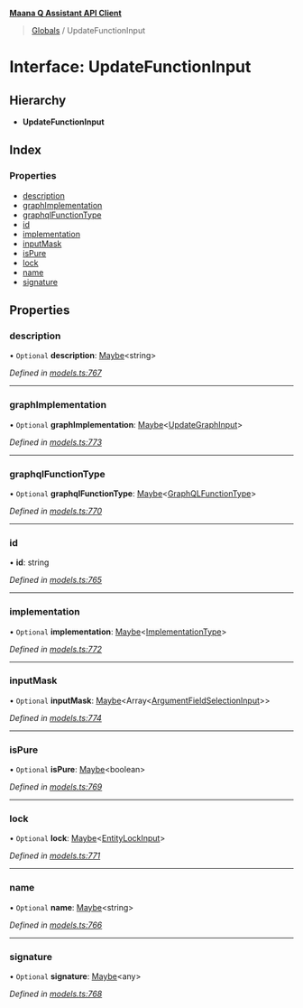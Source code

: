 **[Maana Q Assistant API Client](../README.md)**

> [Globals](../README.md) / UpdateFunctionInput

# Interface: UpdateFunctionInput

## Hierarchy

* **UpdateFunctionInput**

## Index

### Properties

* [description](updatefunctioninput.md#description)
* [graphImplementation](updatefunctioninput.md#graphimplementation)
* [graphqlFunctionType](updatefunctioninput.md#graphqlfunctiontype)
* [id](updatefunctioninput.md#id)
* [implementation](updatefunctioninput.md#implementation)
* [inputMask](updatefunctioninput.md#inputmask)
* [isPure](updatefunctioninput.md#ispure)
* [lock](updatefunctioninput.md#lock)
* [name](updatefunctioninput.md#name)
* [signature](updatefunctioninput.md#signature)

## Properties

### description

• `Optional` **description**: [Maybe](../README.md#maybe)\<string>

*Defined in [models.ts:767](https://github.com/maana-io/q-assistant-client/blob/2b2b176/src/models.ts#L767)*

___

### graphImplementation

• `Optional` **graphImplementation**: [Maybe](../README.md#maybe)\<[UpdateGraphInput](updategraphinput.md)>

*Defined in [models.ts:773](https://github.com/maana-io/q-assistant-client/blob/2b2b176/src/models.ts#L773)*

___

### graphqlFunctionType

• `Optional` **graphqlFunctionType**: [Maybe](../README.md#maybe)\<[GraphQLFunctionType](../enums/graphqlfunctiontype.md)>

*Defined in [models.ts:770](https://github.com/maana-io/q-assistant-client/blob/2b2b176/src/models.ts#L770)*

___

### id

•  **id**: string

*Defined in [models.ts:765](https://github.com/maana-io/q-assistant-client/blob/2b2b176/src/models.ts#L765)*

___

### implementation

• `Optional` **implementation**: [Maybe](../README.md#maybe)\<[ImplementationType](../enums/implementationtype.md)>

*Defined in [models.ts:772](https://github.com/maana-io/q-assistant-client/blob/2b2b176/src/models.ts#L772)*

___

### inputMask

• `Optional` **inputMask**: [Maybe](../README.md#maybe)\<Array\<[ArgumentFieldSelectionInput](argumentfieldselectioninput.md)>>

*Defined in [models.ts:774](https://github.com/maana-io/q-assistant-client/blob/2b2b176/src/models.ts#L774)*

___

### isPure

• `Optional` **isPure**: [Maybe](../README.md#maybe)\<boolean>

*Defined in [models.ts:769](https://github.com/maana-io/q-assistant-client/blob/2b2b176/src/models.ts#L769)*

___

### lock

• `Optional` **lock**: [Maybe](../README.md#maybe)\<[EntityLockInput](entitylockinput.md)>

*Defined in [models.ts:771](https://github.com/maana-io/q-assistant-client/blob/2b2b176/src/models.ts#L771)*

___

### name

• `Optional` **name**: [Maybe](../README.md#maybe)\<string>

*Defined in [models.ts:766](https://github.com/maana-io/q-assistant-client/blob/2b2b176/src/models.ts#L766)*

___

### signature

• `Optional` **signature**: [Maybe](../README.md#maybe)\<any>

*Defined in [models.ts:768](https://github.com/maana-io/q-assistant-client/blob/2b2b176/src/models.ts#L768)*
